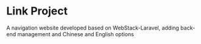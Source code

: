# Link Project
 A navigation website developed based on WebStack-Laravel, adding back-end management and Chinese and English options
